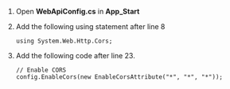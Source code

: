 1. Open **WebApiConfig.cs** in **App_Start**
2. Add the following using statement after line 8

	```
	using System.Web.Http.Cors;
	```

3. Add the following code after line 23.

	```
    // Enable CORS
    config.EnableCors(new EnableCorsAttribute("*", "*", "*"));
	```